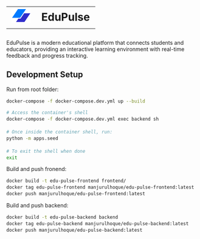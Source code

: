 # <table><tr><td><img src="frontend/public/assets/img/general/logo.svg" alt="EduPulse Logo" width="50"/></td><td>EduPulse</td></tr></table>

EduPulse is a modern educational platform that connects students and educators, providing an interactive learning environment with real-time feedback and progress tracking.

## Development Setup

Run from root folder:

```bash
docker-compose -f docker-compose.dev.yml up --build
```

```bash
# Access the container's shell
docker-compose -f docker-compose.dev.yml exec backend sh

# Once inside the container shell, run:
python -m apps.seed

# To exit the shell when done
exit
```

Build and push fronend:

```bash
docker build -t edu-pulse-frontend frontend/
docker tag edu-pulse-frontend manjurulhoque/edu-pulse-frontend:latest
docker push manjurulhoque/edu-pulse-frontend:latest
```

Build and push backend:

```bash
docker build -t edu-pulse-backend backend
docker tag edu-pulse-backend manjurulhoque/edu-pulse-backend:latest
docker push manjurulhoque/edu-pulse-backend:latest
```

